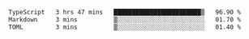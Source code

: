 <!--START_SECTION:waka-->

```txt
TypeScript   3 hrs 47 mins   ████████████████████████▒   96.90 %
Markdown     3 mins          ▒░░░░░░░░░░░░░░░░░░░░░░░░   01.70 %
TOML         3 mins          ▒░░░░░░░░░░░░░░░░░░░░░░░░   01.40 %
```

<!--END_SECTION:waka-->
